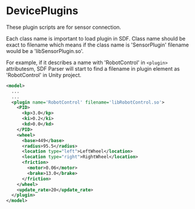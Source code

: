 # DevicePlugins

These plugin scripts are for sensor connection.

Each class name is important to load plugin in SDF. Class name should be exact to filename which means if the class name is 'SensorPlugin' filename would be a  'libSensorPlugin.so'.

For example, if it describes a name with 'RobotControl' in `<plugin>` attributesm, SDF Parser will start to find a filename in plugin element as 'RobotControl' in Unity project.

```xml
<model>
  ...
  ...
  <plugin name='RobotControl' filename='libRobotControl.so'>
    <PID>
      <kp>3.0</kp>
      <ki>0.2</ki>
      <kd>0.0</kd>
    </PID>
    <wheel>
      <base>449</base>
      <radius>95.5</radius>
      <location type="left">LeftWheel</location>
      <location type="right">RightWheel</location>
      <friction>
        <motor>0.06</motor>
        <brake>13.0</brake>
      </friction>
    </wheel>
    <update_rate>20</update_rate>
  </plugin>
</model>
```
